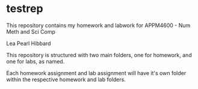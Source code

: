 # testrep
This repository contains my homework and labwork for APPM4600 - Num Meth and Sci Comp

Lea Pearl Hibbard

This repository is structured with two main folders, one for homework, and one for labs, as named.

Each homework assignment and lab assignment will have it's own folder within the respective homework and lab folders.


